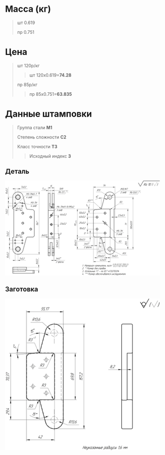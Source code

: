 # Масса (кг)
>шт 0.619
>
>пр 0.751

# Цена
>шт 120р/кг
>>шт 120x0.619=**74.28**
>
>пр 85р/кг
>>пр 85x0.751=**63.835**

# Данные штамповки
>Группа стали **М1**
>
>Степень сложности **С2**
>
>Класс точности **Т3**
>
>>Исходный индекс **3**

## Деталь
![preview](/%5BNOBORDER%5D%20Кронштейн%20_%20МРМТ%2015.02.08.001%20КП.jpg)

## Заготовка
![preview](/Штамп/%5BNOBORDER%5D%20Заготовка%20_%20МРМТ%2015.02.08.001%20КП.jpg)
